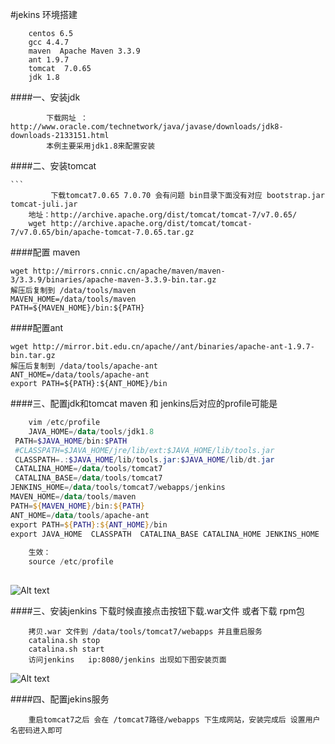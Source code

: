 #jekins 环境搭建

```
	centos 6.5
	gcc 4.4.7
	maven  Apache Maven 3.3.9 
	ant 1.9.7
	tomcat  7.0.65 
	jdk 1.8
```

####一、安装jdk
```
		下载网址 ：http://www.oracle.com/technetwork/java/javase/downloads/jdk8-downloads-2133151.html
		本例主要采用jdk1.8来配置安装			
```

####二、安装tomcat
		
	```
			 下载tomcat7.0.65 7.0.70 会有问题 bin目录下面没有对应 bootstrap.jar tomcat-juli.jar
		地址：http://archive.apache.org/dist/tomcat/tomcat-7/v7.0.65/
		wget http://archive.apache.org/dist/tomcat/tomcat-7/v7.0.65/bin/apache-tomcat-7.0.65.tar.gz


####配置 maven
```
wget http://mirrors.cnnic.cn/apache/maven/maven-3/3.3.9/binaries/apache-maven-3.3.9-bin.tar.gz
解压后复制到 /data/tools/maven
MAVEN_HOME=/data/tools/maven
PATH=${MAVEN_HOME}/bin:${PATH}	
```



####配置ant
```
wget http://mirror.bit.edu.cn/apache//ant/binaries/apache-ant-1.9.7-bin.tar.gz
解压后复制到 /data/tools/apache-ant
ANT_HOME=/data/tools/apache-ant
export PATH=${PATH}:${ANT_HOME}/bin
```

####三、配置jdk和tomcat maven 和 jenkins后对应的profile可能是

```powershell
	vim /etc/profile
	JAVA_HOME=/data/tools/jdk1.8
 PATH=$JAVA_HOME/bin:$PATH
 #CLASSPATH=$JAVA_HOME/jre/lib/ext:$JAVA_HOME/lib/tools.jar
 CLASSPATH=.:$JAVA_HOME/lib/tools.jar:$JAVA_HOME/lib/dt.jar
 CATALINA_HOME=/data/tools/tomcat7
 CATALINA_BASE=/data/tools/tomcat7
JENKINS_HOME=/data/tools/tomcat7/webapps/jenkins
MAVEN_HOME=/data/tools/maven
PATH=${MAVEN_HOME}/bin:${PATH}
ANT_HOME=/data/tools/apache-ant
export PATH=${PATH}:${ANT_HOME}/bin
export JAVA_HOME  CLASSPATH  CATALINA_BASE CATALINA_HOME JENKINS_HOME  MAVEN_HOME  ANT_HOME  PATH
	
	生效：
	source /etc/profile
	
```

![Alt text](./tomcat.png)

####三、安装jenkins
下载时候直接点击按钮下载.war文件  或者下载 rpm包

```
	拷贝.war 文件到 /data/tools/tomcat7/webapps 并且重启服务
	catalina.sh stop 
	catalina.sh start
	访问jenkins   ip:8080/jenkins 出现如下图安装页面
```

![Alt text](./jekins_install.png)


####四、配置jekins服务

```	
	重启tomcat7之后 会在 /tomcat7路径/webapps 下生成网站，安装完成后 设置用户名密码进入即可

```

